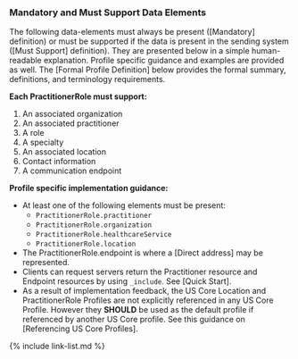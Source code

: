 
### Mandatory and Must Support Data Elements

The following data-elements must always be present ([Mandatory] definition) or must be supported if the data is present in the sending system ([Must Support] definition). They are presented below in a simple human-readable explanation.  Profile specific guidance and examples are provided as well.  The [Formal Profile Definition] below provides the  formal summary, definitions, and  terminology requirements.

**Each PractitionerRole must support:**

1. An associated organization
1. An associated practitioner
1. A role
1. A specialty
1. An associated location
1. Contact information
1. A communication endpoint

**Profile specific implementation guidance:**

* At least one of the following elements must be present:
    - `PractitionerRole.practitioner`
    - `PractitionerRole.organization`
    - `PractitionerRole.healthcareService`
    - `PractitionerRole.location`
* The PractitionerRole.endpoint is where a [Direct address] may be represented.
* Clients can request servers return the Practitioner resource and Endpoint resources by using `_include`. See [Quick Start].
* As a result of implementation feedback, the US Core Location  and PractitionerRole Profiles are not explicitly referenced in any US Core Profile. However they **SHOULD** be used as the default profile if referenced by another US Core profile. See this guidance on [Referencing US Core Profiles].

{% include link-list.md %}
